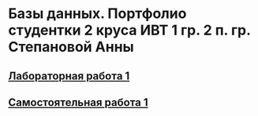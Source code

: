 # Базы данных. Портфолио студентки 2 круса ИВТ 1 гр. 2 п. гр. Степановой Анны

## [Лабораторная работа 1](https://github.com/Stepanova-Anna/based/blob/main/LR1/README.md)
## [Самостоятельная работа 1](https://github.com/Stepanova-Anna/based/blob/main/SR1/README.md)
